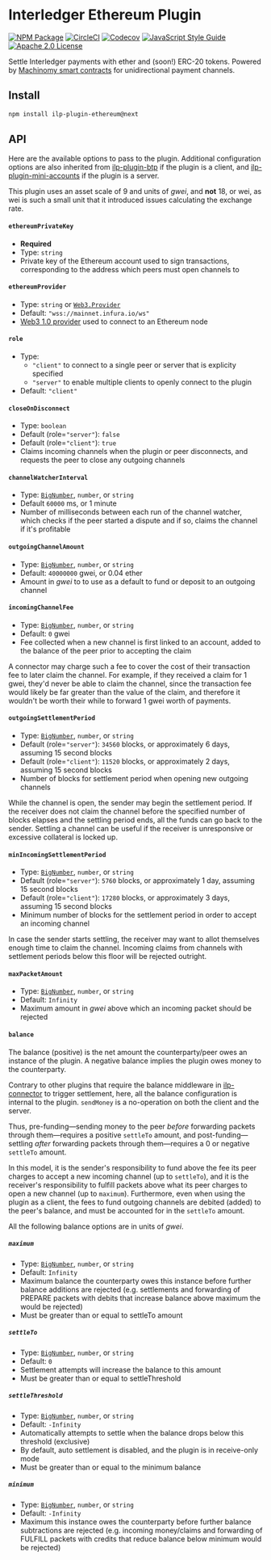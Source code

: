 # Interledger Ethereum Plugin

[![NPM Package](https://img.shields.io/npm/v/ilp-plugin-ethereum/next.svg?style=flat)](https://npmjs.org/package/ilp-plugin-ethereum)
[![CircleCI](https://img.shields.io/circleci/project/github/interledgerjs/ilp-plugin-ethereum.svg)](https://circleci.com/gh/interledgerjs/ilp-plugin-ethereum)
[![Codecov](https://img.shields.io/codecov/c/github/interledgerjs/ilp-plugin-ethereum.svg)](https://codecov.io/gh/interledgerjs/ilp-plugin-ethereum)
[![JavaScript Style Guide](https://img.shields.io/badge/code_style-standard-brightgreen.svg)](https://standardjs.com)
[![Apache 2.0 License](https://img.shields.io/github/license/interledgerjs/ilp-plugin-ethereum.svg)](https://github.com/interledgerjs/ilp-plugin-ethereum/blob/master/LICENSE)

Settle Interledger payments with ether and (soon!) ERC-20 tokens. Powered by [Machinomy smart contracts](https://github.com/machinomy/machinomy) for unidirectional payment channels.

## Install

```bash
npm install ilp-plugin-ethereum@next
```

## API

Here are the available options to pass to the plugin. Additional configuration options are also inherited from [ilp-plugin-btp](https://github.com/interledgerjs/ilp-plugin-btp) if the plugin is a client, and [ilp-plugin-mini-accounts](https://github.com/interledgerjs/ilp-plugin-mini-accounts) if the plugin is a server.

This plugin uses an asset scale of 9 and units of *gwei*, and **not** 18, or wei, as wei is such a small unit that it introduced issues calculating the exchange rate.

#### `ethereumPrivateKey`
- **Required**
- Type: `string`
- Private key of the Ethereum account used to sign transactions, corresponding to the address which peers must open channels to

#### `ethereumProvider`
- Type: `string` or [`Web3.Provider`](https://web3js.readthedocs.io/en/1.0/web3.html#providers)
- Default: `"wss://mainnet.infura.io/ws"`
- [Web3 1.0 provider](https://web3js.readthedocs.io/en/1.0/web3.html#providers) used to connect to an Ethereum node

#### `role`
- Type:
  - `"client"` to connect to a single peer or server that is explicity specified
  - `"server"` to enable multiple clients to openly connect to the plugin
- Default: `"client"`

#### `closeOnDisconnect`
- Type: `boolean`
- Default (role=`"server"`): `false`
- Default (role=`"client"`): `true`
- Claims incoming channels when the plugin or peer disconnects, and requests the peer to close any outgoing channels

#### `channelWatcherInterval`
- Type: [`BigNumber`](http://mikemcl.github.io/bignumber.js/), `number`, or `string`
- Default `60000` ms, or 1 minute
- Number of milliseconds between each run of the channel watcher, which checks if the peer started a dispute and if so, claims the channel if it's profitable

#### `outgoingChannelAmount`
- Type: [`BigNumber`](http://mikemcl.github.io/bignumber.js/), `number`, or `string`
- Default: `40000000` gwei, or 0.04 ether
- Amount in *gwei* to to use as a default to fund or deposit to an outgoing channel

#### `incomingChannelFee`
- Type: [`BigNumber`](http://mikemcl.github.io/bignumber.js/), `number`, or `string`
- Default: `0` gwei
- Fee collected when a new channel is first linked to an account, added to the balance of the peer prior to accepting the claim

A connector may charge such a fee to cover the cost of their transaction fee to later claim the channel. For example, if they received a claim for 1 gwei, they'd never be able to claim the channel, since the transaction fee would likely be far greater than the value of the claim, and therefore it wouldn't be worth their while to forward 1 gwei worth of payments.

#### `outgoingSettlementPeriod`
- Type: [`BigNumber`](http://mikemcl.github.io/bignumber.js/), `number`, or `string`
- Default (role=`"server"`): `34560` blocks, or approximately 6 days, assuming 15 second blocks
- Default (role=`"client"`): `11520` blocks, or approximately 2 days, assuming 15 second blocks
- Number of blocks for settlement period when opening new outgoing channels

While the channel is open, the sender may begin the settlement period. If the receiver does not claim the channel before the specified number of blocks elapses and the settling period ends, all the funds can go back to the sender. Settling a channel can be useful if the receiver is unresponsive or excessive collateral is locked up.

#### `minIncomingSettlementPeriod`
- Type: [`BigNumber`](http://mikemcl.github.io/bignumber.js/), `number`, or `string`
- Default (role=`"server"`): `5760` blocks, or approximately 1 day, assuming 15 second blocks
- Default (role=`"client"`): `17280` blocks, or approximately 3 days, assuming 15 second blocks
- Minimum number of blocks for the settlement period in order to accept an incoming channel

In case the sender starts settling, the receiver may want to allot themselves enough time to claim the channel. Incoming claims from channels with settlement periods below this floor will be rejected outright.

#### `maxPacketAmount`
- Type: [`BigNumber`](http://mikemcl.github.io/bignumber.js/), `number`, or `string`
- Default: `Infinity`
- Maximum amount in *gwei* above which an incoming packet should be rejected

#### `balance`

The balance (positive) is the net amount the counterparty/peer owes an instance of the plugin. A negative balance implies the plugin owes money to the counterparty.

Contrary to other plugins that require the balance middleware in [ilp-connector](https://github.com/interledgerjs/ilp-connector/) to trigger settlement, here, all the balance configuration is internal to the plugin. `sendMoney` is a no-operation on both the client and the server.

Thus, pre-funding—sending money to the peer *before* forwarding packets through them—requires a positive `settleTo` amount, and post-funding—settling *after* forwarding packets through them—requires a 0 or negative `settleTo` amount.

In this model, it is the sender's responsibility to fund above the fee its peer charges to accept a new incoming channel (up to `settleTo`), and it is the receiver's responsibility to fulfill packets above what its peer charges to open a new channel (up to `maximum`). Furthermore, even when using the plugin as a client, the fees to fund outgoing channels are debited (added) to the peer's balance, and must be accounted for in the `settleTo` amount.

All the following balance options are in units of *gwei*.

##### `maximum`
- Type: [`BigNumber`](http://mikemcl.github.io/bignumber.js/), `number`, or `string`
- Default: `Infinity`
- Maximum balance the counterparty owes this instance before further balance additions are rejected (e.g. settlements and forwarding of PREPARE packets with debits that increase balance above maximum the would be rejected)
- Must be greater than or equal to settleTo amount

##### `settleTo`
- Type: [`BigNumber`](http://mikemcl.github.io/bignumber.js/), `number`, or `string`
- Default: `0`
- Settlement attempts will increase the balance to this amount
- Must be greater than or equal to settleThreshold

##### `settleThreshold`
- Type: [`BigNumber`](http://mikemcl.github.io/bignumber.js/), `number`, or `string`
- Default: `-Infinity`
- Automatically attempts to settle when the balance drops below this threshold (exclusive)
- By default, auto settlement is disabled, and the plugin is in receive-only mode
- Must be greater than or equal to the minimum balance

##### `minimum`
- Type: [`BigNumber`](http://mikemcl.github.io/bignumber.js/), `number`, or `string`
- Default: `-Infinity`
- Maximum this instance owes the counterparty before further balance subtractions are rejected (e.g. incoming money/claims and forwarding of FULFILL packets with credits that reduce balance below minimum would be rejected)
